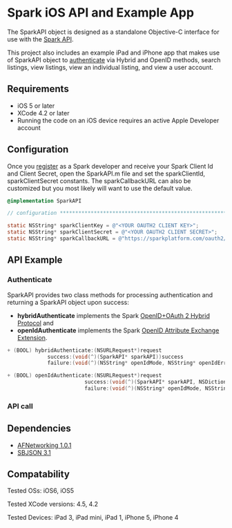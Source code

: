 Spark iOS API and Example App
=============================

The SparkAPI object is designed as a standalone Objective-C interface for use with the [Spark API](http://www.sparkplatform.com/docs/overview/api).  

This project also includes an example iPad and iPhone app that makes use of SparkAPI object to [authenticate](http://www.sparkplatform.com/docs/authentication/authentication) via Hybrid and OpenID methods, search listings, view listings, view an individual listing, and view a user account.

## Requirements

* iOS 5 or later
* XCode 4.2 or later
* Running the code on an iOS device requires an active Apple Developer account

## Configuration

Once you [register](http://www.sparkplatform.com/register/developers) as a Spark developer and receive your Spark Client Id and Client Secret, open the SparkAPI.m file and set the sparkClientId, sparkClientSecret constants.  The sparkCallbackURL can also be customized but you most likely will want to use the default value.

``` objective-c
@implementation SparkAPI

// configuration ***************************************************************

static NSString* sparkClientKey = @"<YOUR OAUTH2 CLIENT KEY>";
static NSString* sparkClientSecret = @"<YOUR OAUTH2 CLIENT SECRET>";
static NSString* sparkCallbackURL = @"https://sparkplatform.com/oauth2/callback";
```

## API Example

### Authenticate

SparkAPI provides two class methods for processing authentication and returning a SparkAPI object upon success: 

* **hybridAuthenticate** implements the Spark [OpenID+OAuth 2 Hybrid Protocol](http://www.sparkplatform.com/docs/authentication/openid_oauth2_authentication) and 
* **openIdAuthenticate** implements the Spark [OpenID Attribute Exchange Extension](http://www.sparkplatform.com/docs/authentication/openid_authentication).  

``` objective-c
+ (BOOL) hybridAuthenticate:(NSURLRequest*)request
             success:(void(^)(SparkAPI* sparkAPI))success
             failure:(void(^)(NSString* openIdMode, NSString* openIdError, NSError *httpError))failure;

+ (BOOL) openIdAuthenticate:(NSURLRequest*)request
                         success:(void(^)(SparkAPI* sparkAPI, NSDictionary* parameters))success
                         failure:(void(^)(NSString* openIdMode, NSString* openIdError))failure;
```


### API call

## Dependencies

* [AFNetworking 1.0.1](https://github.com/AFNetworking/AFNetworking)
* [SBJSON 3.1](http://stig.github.com/json-framework/)

## Compatability

Tested OSs: iOS6, iOS5

Tested XCode versions: 4.5, 4.2

Tested Devices: iPad 3, iPad mini, iPad 1, iPhone 5, iPhone 4